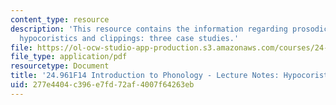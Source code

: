 ```yaml
---
content_type: resource
description: 'This resource contains the information regarding prosodic morphology-2a:
  hypocoristics and clippings: three case studies.'
file: https://ol-ocw-studio-app-production.s3.amazonaws.com/courses/24-961-introduction-to-phonology-fall-2014/277e4404c396e7fd72af4007f64263eb_MIT24_961F14_Lecture27a.pdf
file_type: application/pdf
resourcetype: Document
title: '24.961F14 Introduction to Phonology - Lecture Notes: Hypocoristics and Clippings'
uid: 277e4404-c396-e7fd-72af-4007f64263eb
---
```

